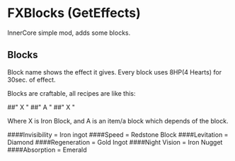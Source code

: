 # FXBlocks (GetEffects)
InnerCore simple mod, adds some blocks.

## Blocks

Block name shows the effect it gives. Every block uses 8HP(4 Hearts) for 30sec. of effect.

Blocks are craftable, all recipes are like this:

##" X "
##" A "
##" X "

Where X is Iron Block, and A is an item/a block which depends of the block.

####Invisibility = Iron ingot
####Speed = Redstone Block 
####Levitation = Diamond
####Regeneration = Gold Ingot
####Night Vision = Iron Nugget
####Absorption = Emerald
